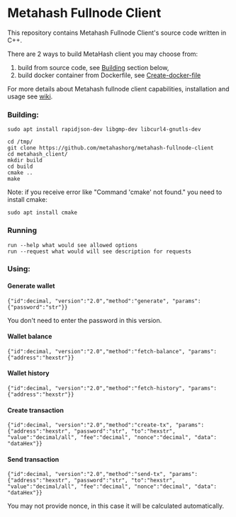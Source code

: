 # Metahash Fullnode Client
This repository contains Metahash Fullnode Client's source code written in C++.

There are 2 ways to build MetaHash client you may choose from:
1) build from source code, see [Building](https://github.com/metahashorg/metahash-fullnode-client#building) section below,
2) build docker container from Dockerfile, see [Create-docker-file](https://github.com/metahashorg/metahash-fullnode-client/wiki/Create-docker-file)

For more details about Metahash fullnode client capabilities, installation and usage see [wiki](https://github.com/metahashorg/metahash-fullnode-client/wiki).

### Building:
```shell
sudo apt install rapidjson-dev libgmp-dev libcurl4-gnutls-dev

cd /tmp/
git clone https://github.com/metahashorg/metahash-fullnode-client
cd metahash_client/
mkdir build
cd build
cmake ..
make
```
Note: if you receive error like "Command 'cmake' not found." you need to install cmake:
```shell
sudo apt install cmake
```

### Running
```
run --help what would see allowed options
run --request what would will see description for requests
```

### Using:

#### Generate wallet 
```
{"id":decimal, "version":"2.0","method":"generate", "params":{"password":"str"}}
```
You don't need to enter the password in this version. 

#### Wallet balance
```
{"id":decimal, "version":"2.0","method":"fetch-balance", "params":{"address":"hexstr"}}
```

#### Wallet history
```
{"id":decimal, "version":"2.0","method":"fetch-history", "params":{"address":"hexstr"}}
```

#### Create transaction 
```
{"id":decimal, "version":"2.0","method":"create-tx", "params":{"address":"hexstr", "password":"str", "to":"hexstr", "value":"decimal/all", "fee":"decimal", "nonce":"decimal", "data": "dataHex"}}
```

#### Send transaction 
```
{"id":decimal, "version":"2.0","method":"send-tx", "params":{"address":"hexstr", "password":"str", "to":"hexstr", "value":"decimal/all", "fee":"decimal", "nonce":"decimal", "data": "dataHex"}}
```
You may not provide nonce, in this case it will be calculated automatically.

